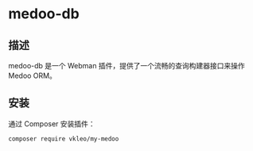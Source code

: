 # medoo-db

## 描述
medoo-db 是一个 Webman 插件，提供了一个流畅的查询构建器接口来操作 Medoo ORM。

## 安装
通过 Composer 安装插件：

```bash
composer require vkleo/my-medoo
